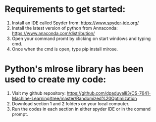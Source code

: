 # Requirements to get started:
1. Install an IDE called Spyder from: https://www.spyder-ide.org/
2. Install the latest version of python from Annaconda: https://www.anaconda.com/distribution/
3. Open your command promt by clicking on start windows and typing cmd.
4. Once when the cmd is open, type pip install mlrose.  

# Python's mlrose library has been used to create my code:
1. Visit my github repository: https://github.com/dpaduvalli3/CS-7641-Machine-Learning/tree/master/Randomized%20Optimization
2. Download section 1 and 2 folders on your local computer. 
3. Run the codes in each section in either spyder IDE or in the comand prompt. 
